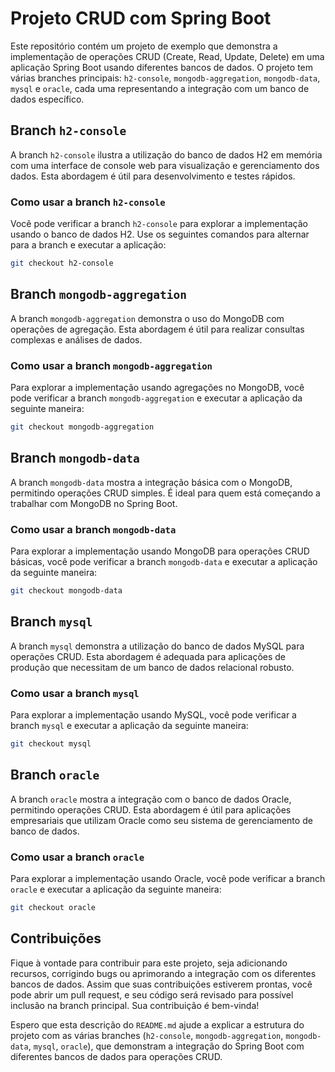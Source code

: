 # Projeto CRUD com Spring Boot

Este repositório contém um projeto de exemplo que demonstra a implementação de operações CRUD (Create, Read, Update, Delete) em uma aplicação Spring Boot usando diferentes bancos de dados. O projeto tem várias branches principais: `h2-console`, `mongodb-aggregation`, `mongodb-data`, `mysql` e `oracle`, cada uma representando a integração com um banco de dados específico.

## Branch `h2-console`

A branch `h2-console` ilustra a utilização do banco de dados H2 em memória com uma interface de console web para visualização e gerenciamento dos dados. Esta abordagem é útil para desenvolvimento e testes rápidos.

### Como usar a branch `h2-console`

Você pode verificar a branch `h2-console` para explorar a implementação usando o banco de dados H2. Use os seguintes comandos para alternar para a branch e executar a aplicação:

```bash
git checkout h2-console
```

## Branch `mongodb-aggregation`

A branch `mongodb-aggregation` demonstra o uso do MongoDB com operações de agregação. Esta abordagem é útil para realizar consultas complexas e análises de dados.

### Como usar a branch `mongodb-aggregation`

Para explorar a implementação usando agregações no MongoDB, você pode verificar a branch `mongodb-aggregation` e executar a aplicação da seguinte maneira:

```bash
git checkout mongodb-aggregation
```

## Branch `mongodb-data`

A branch `mongodb-data` mostra a integração básica com o MongoDB, permitindo operações CRUD simples. É ideal para quem está começando a trabalhar com MongoDB no Spring Boot.

### Como usar a branch `mongodb-data`

Para explorar a implementação usando MongoDB para operações CRUD básicas, você pode verificar a branch `mongodb-data` e executar a aplicação da seguinte maneira:

```bash
git checkout mongodb-data
```

## Branch `mysql`

A branch `mysql` demonstra a utilização do banco de dados MySQL para operações CRUD. Esta abordagem é adequada para aplicações de produção que necessitam de um banco de dados relacional robusto.

### Como usar a branch `mysql`

Para explorar a implementação usando MySQL, você pode verificar a branch `mysql` e executar a aplicação da seguinte maneira:

```bash
git checkout mysql
```
## Branch `oracle`

A branch `oracle` mostra a integração com o banco de dados Oracle, permitindo operações CRUD. Esta abordagem é útil para aplicações empresariais que utilizam Oracle como seu sistema de gerenciamento de banco de dados.

### Como usar a branch `oracle`

Para explorar a implementação usando Oracle, você pode verificar a branch `oracle` e executar a aplicação da seguinte maneira:

```bash
git checkout oracle
```

## Contribuições

Fique à vontade para contribuir para este projeto, seja adicionando recursos, corrigindo bugs ou aprimorando a integração com os diferentes bancos de dados. Assim que suas contribuições estiverem prontas, você pode abrir um pull request, e seu código será revisado para possível inclusão na branch principal. Sua contribuição é bem-vinda!

Espero que esta descrição do `README.md` ajude a explicar a estrutura do projeto com as várias branches (`h2-console`, `mongodb-aggregation`, `mongodb-data`, `mysql`, `oracle`), que demonstram a integração do Spring Boot com diferentes bancos de dados para operações CRUD.
